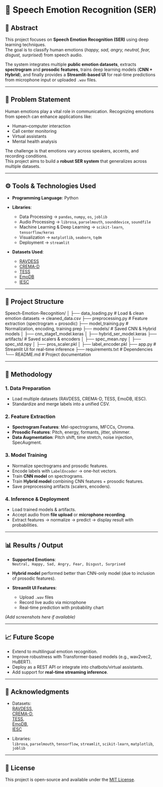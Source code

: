 # 🎤 Speech Emotion Recognition (SER)

## 📌 Abstract  
This project focuses on **Speech Emotion Recognition (SER)** using deep learning techniques.  
The goal is to classify human emotions (*happy, sad, angry, neutral, fear, disgust, surprised*) from speech audio.  

The system integrates multiple **public emotion datasets**, extracts **spectrogram** and **prosodic features**, trains deep learning models (**CNN + Hybrid**), and finally provides a **Streamlit-based UI** for real-time predictions from microphone input or uploaded `.wav` files.  

---

## 🎯 Problem Statement  
Human emotions play a vital role in communication. Recognizing emotions from speech can enhance applications like:  

- Human–computer interaction  
- Call center monitoring  
- Virtual assistants  
- Mental health analysis  

The challenge is that emotions vary across speakers, accents, and recording conditions.  
This project aims to build a **robust SER system** that generalizes across multiple datasets.  

---

## ⚙️ Tools & Technologies Used  

- **Programming Language**: Python  
- **Libraries**:  
  - Data Processing → `pandas`, `numpy`, `os`, `joblib`  
  - Audio Processing → `librosa`, `parselmouth`, `sounddevice`, `soundfile`  
  - Machine Learning & Deep Learning → `scikit-learn`, `tensorflow/keras`  
  - Visualization → `matplotlib`, `seaborn`, `tqdm`  
  - Deployment → `streamlit`  

- **Datasets Used**:  
  - [RAVDESS](https://zenodo.org/record/1188976)  
  - [CREMA-D](https://github.com/CheyneyComputerScience/CREMA-D)  
  - [TESS](https://tspace.library.utoronto.ca/handle/1807/24487)  
  - [EmoDB](http://emodb.bilderbar.info/)  
  - [IESC](https://zenodo.org/record/3716120)  

---

## 📂 Project Structure  

Speech-Emotion-Recognition/
│
├── data_loading.py        # Load & clean emotion datasets → cleaned_data.csv
├── preprocessing.py       # Feature extraction (spectrogram + prosodic)
├── model_training.py      # Normalization, encoding, training prep
├── models/                # Saved CNN & Hybrid models
│   ├── cnn_stage1_model.keras
│   ├── hybrid_ser_model.keras
├── artifacts/             # Saved scalers & encoders
│   ├── spec_mean.npy
│   ├── spec_std.npy
│   ├── pros_scaler.pkl
│   ├── label_encoder.pkl
├── app.py                 # Streamlit UI for real-time inference
├── requirements.txt       # Dependencies
└── README.md              # Project documentation


---

## 🔬 Methodology  

### 1. Data Preparation  
- Load multiple datasets (RAVDESS, CREMA-D, TESS, EmoDB, IESC).  
- Standardize and merge labels into a unified CSV.  

### 2. Feature Extraction  
- **Spectrogram Features**: Mel-spectrograms, MFCCs, Chroma.  
- **Prosodic Features**: Pitch, energy, formants, jitter, shimmer.  
- **Data Augmentation**: Pitch shift, time stretch, noise injection, SpecAugment.  

### 3. Model Training  
- Normalize spectrograms and prosodic features.  
- Encode labels with `LabelEncoder` → one-hot vectors.  
- Train **CNN model** on spectrograms.  
- Train **Hybrid model** combining CNN features + prosodic features.  
- Save preprocessing artifacts (scalers, encoders).  

### 4. Inference & Deployment  
- Load trained models & artifacts.  
- Accept audio from **file upload** or **microphone recording**.  
- Extract features → normalize → predict → display result with probabilities.  

---

## 📊 Results / Output  

- **Supported Emotions**:  
  `Neutral, Happy, Sad, Angry, Fear, Disgust, Surprised`  

- **Hybrid model** performed better than CNN-only model (due to inclusion of prosodic features).  

- **Streamlit UI Features**:  
  - Upload `.wav` files  
  - Record live audio via microphone  
  - Real-time prediction with probability chart  

*(Add screenshots here if available)*  

---

## 📈 Future Scope  

- Extend to multilingual emotion recognition.  
- Improve robustness with Transformer-based models (e.g., wav2vec2, HuBERT).  
- Deploy as a REST API or integrate into chatbots/virtual assistants.  
- Add support for **real-time streaming inference**.  

---

## 🙌 Acknowledgments  

- Datasets:  
  [RAVDESS](https://zenodo.org/record/1188976),  
  [CREMA-D](https://github.com/CheyneyComputerScience/CREMA-D),  
  [TESS](https://tspace.library.utoronto.ca/handle/1807/24487),  
  [EmoDB](http://emodb.bilderbar.info/),  
  [IESC](https://zenodo.org/record/3716120)  

- Libraries:  
  `librosa`, `parselmouth`, `tensorflow`, `streamlit`, `scikit-learn`, `matplotlib`, `joblib`  

---

## 📜 License  
This project is open-source and available under the [MIT License](LICENSE).  
